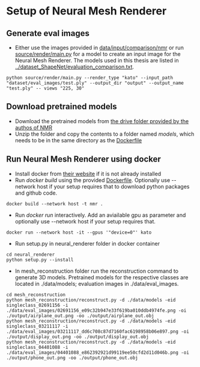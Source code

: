 # Setup of Neural Mesh Renderer

## Generate eval images
- Either use the images provided in [data/input/comparison/nmr](../../data/input/comparison/nmr) or 
run [source/render/main.py](../../source/render/main.py) for a model to create an input image for the Neural Mesh Renderer. 
The models used in this thesis are listed in [../dataset_ShapeNet/evaluation_comparison.txt](../dataset_ShapeNet/evaluation_comparison.txt).
```
python source/render/main.py --render_type "kato" --input_path "dataset/eval_images/test.ply" --output_dir "output" --output_name "test.ply" -- views "225, 30"
```

## Download pretrained models
- Download the pretrained models from [the drive folder provided by the authos of NMR](https://drive.google.com/open?id=1tRHQoc0VWpj61PM1tVozIFwrFsDpKbTQ)
- Unzip the folder and copy the contents to a folder named *models*, which needs to be in the same directory as the [Dockerfile](Dockerfile)

## Run Neural Mesh Renderer using docker
- Install docker from [their website](https://docs.docker.com/engine/install/) if it is not already installed
- Run *docker build* using the provided [Dockerfile](Dockerfile). Optionally use --network host if your setup requires that to download python packages and github code.
```
docker build --network host -t nmr .
```
- Run *docker run* interactively. Add an aviailable gpu as parameter and optionally use --network host if your setup requires that.
```
docker run --network host -it --gpus '"device=0"' kato
```
- Run setup.py in neural_renderer folder in docker container
```
cd neural_renderer
python setup.py --install
```
- In mesh_reconstruction folder run the reconstruction command to generate 3D models. Pretrained models for the respective classes are located in ./data/models; evaluation images in ./data/eval_images.
```
cd mesh_reconstruction
python mesh_reconstruction/reconstruct.py -d ./data/models -eid singleclass_02691156 -i ./data/eval_images/02691156_e09c32b947e33f619ba010ddb4974fe.png -oi ./output/airplane_out.png -oo ./output/airplane_out.obj
python mesh_reconstruction/reconstruct.py -d ./data/models -eid singleclass_03211117 -i ./data/eval_images/03211117_dd6c708c87d7160fac6198958b06e897.png -oi ./output/display_out.png -oo ./output/display_out.obj
python mesh_reconstruction/reconstruct.py -d ./data/models -eid singleclass_04401088 -i ./data/eval_images/04401088_e862392921d99119ee50cfd2d11d046b.png -oi ./output/phone_out.png -oo ./output/phone_out.obj
```